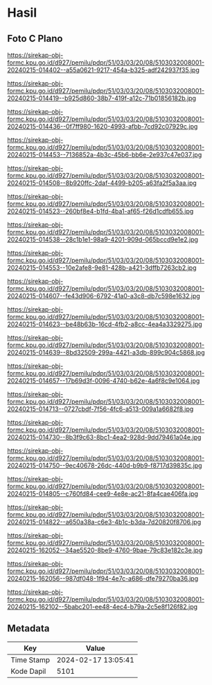 # Hasil

## Foto C Plano

https://sirekap-obj-formc.kpu.go.id/d927/pemilu/pdpr/51/03/03/20/08/5103032008001-20240215-014402--a55a0621-9217-454a-b325-adf242937f35.jpg

https://sirekap-obj-formc.kpu.go.id/d927/pemilu/pdpr/51/03/03/20/08/5103032008001-20240215-014419--b925d860-38b7-419f-a12c-71b01856182b.jpg

https://sirekap-obj-formc.kpu.go.id/d927/pemilu/pdpr/51/03/03/20/08/5103032008001-20240215-014436--0f7ff980-1620-4993-afbb-7cd92c07929c.jpg

https://sirekap-obj-formc.kpu.go.id/d927/pemilu/pdpr/51/03/03/20/08/5103032008001-20240215-014453--7136852a-4b3c-45b6-bb6e-2e937c47e037.jpg

https://sirekap-obj-formc.kpu.go.id/d927/pemilu/pdpr/51/03/03/20/08/5103032008001-20240215-014508--8b920ffc-2daf-4499-b205-a63fa2f5a3aa.jpg

https://sirekap-obj-formc.kpu.go.id/d927/pemilu/pdpr/51/03/03/20/08/5103032008001-20240215-014523--260bf8e4-b1fd-4ba1-af65-f26d1cdfb655.jpg

https://sirekap-obj-formc.kpu.go.id/d927/pemilu/pdpr/51/03/03/20/08/5103032008001-20240215-014538--28c1b1e1-98a9-4201-909d-065bccd9e1e2.jpg

https://sirekap-obj-formc.kpu.go.id/d927/pemilu/pdpr/51/03/03/20/08/5103032008001-20240215-014553--10e2afe8-9e81-428b-a421-3dffb7263cb2.jpg

https://sirekap-obj-formc.kpu.go.id/d927/pemilu/pdpr/51/03/03/20/08/5103032008001-20240215-014607--fe43d906-6792-41a0-a3c8-db7c598e1632.jpg

https://sirekap-obj-formc.kpu.go.id/d927/pemilu/pdpr/51/03/03/20/08/5103032008001-20240215-014623--be48b63b-16cd-4fb2-a8cc-4ea4a3329275.jpg

https://sirekap-obj-formc.kpu.go.id/d927/pemilu/pdpr/51/03/03/20/08/5103032008001-20240215-014639--8bd32509-299a-4421-a3db-899c904c5868.jpg

https://sirekap-obj-formc.kpu.go.id/d927/pemilu/pdpr/51/03/03/20/08/5103032008001-20240215-014657--17b69d3f-0096-4740-b62e-4a6f8c9e1064.jpg

https://sirekap-obj-formc.kpu.go.id/d927/pemilu/pdpr/51/03/03/20/08/5103032008001-20240215-014713--0727cbdf-7f56-4fc6-a513-009a1a6682f8.jpg

https://sirekap-obj-formc.kpu.go.id/d927/pemilu/pdpr/51/03/03/20/08/5103032008001-20240215-014730--8b3f9c63-8bc1-4ea2-928d-9dd79461a04e.jpg

https://sirekap-obj-formc.kpu.go.id/d927/pemilu/pdpr/51/03/03/20/08/5103032008001-20240215-014750--9ec40678-26dc-440d-b9b9-f8717d39835c.jpg

https://sirekap-obj-formc.kpu.go.id/d927/pemilu/pdpr/51/03/03/20/08/5103032008001-20240215-014805--c760fd84-cee9-4e8e-ac21-8fa4cae406fa.jpg

https://sirekap-obj-formc.kpu.go.id/d927/pemilu/pdpr/51/03/03/20/08/5103032008001-20240215-014822--a650a38a-c6e3-4b1c-b3da-7d20820f8706.jpg

https://sirekap-obj-formc.kpu.go.id/d927/pemilu/pdpr/51/03/03/20/08/5103032008001-20240215-162052--34ae5520-8be9-4760-9bae-79c83e182c3e.jpg

https://sirekap-obj-formc.kpu.go.id/d927/pemilu/pdpr/51/03/03/20/08/5103032008001-20240215-162056--987df048-1f94-4e7c-a686-dfe79270ba36.jpg

https://sirekap-obj-formc.kpu.go.id/d927/pemilu/pdpr/51/03/03/20/08/5103032008001-20240215-162102--5babc201-ee48-4ec4-b79a-2c5e8f126f82.jpg


## Metadata

| Key        | Value               |
| ---------- | ------------------- |
| Time Stamp | 2024-02-17 13:05:41 |
| Kode Dapil | 5101                |



